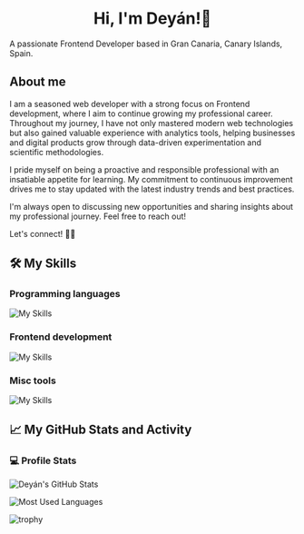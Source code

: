 <h1 align="center">Hi, I'm Deyán!🦇</h1>

A passionate Frontend Developer based in Gran Canaria, Canary Islands, Spain.

## About me

I am a seasoned web developer with a strong focus on Frontend development, where I aim to continue growing my professional career. Throughout my journey, I have not only mastered modern web technologies but also gained valuable experience with analytics tools, helping businesses and digital products grow through data-driven experimentation and scientific methodologies.

I pride myself on being a proactive and responsible professional with an insatiable appetite for learning. My commitment to continuous improvement drives me to stay updated with the latest industry trends and best practices.

I'm always open to discussing new opportunities and sharing insights about my professional journey. Feel free to reach out!

Let's connect! 👋🏽

## 🛠️ My Skills

### Programming languages

![My Skills](https://go-skill-icons.vercel.app/api/icons?i=javascript,typescript)

### Frontend development

![My Skills](https://go-skill-icons.vercel.app/api/icons?i=react,redux,zustand,reactquery,svelte,html,css,sass,tailwindcss,materialui,vite,rollupjs,nodejs,jest,vitest,cypress,playwright,webflow,wordpress)

### Misc tools

![My Skills](https://go-skill-icons.vercel.app/api/icons?i=git,github,githubactions,bitbucket,vscode,figma,jira,notion,miro,slack,teams)

## 📈 My GitHub Stats and Activity

### 💻 Profile Stats

![Deyán's GitHub Stats](https://github-readme-stats.vercel.app/api?username=deyanfgsdev&theme=tokyonight&show_icons=true)

![Most Used Languages](https://github-readme-stats.vercel.app/api/top-langs/?username=deyanfgsdev&layout=compact&theme=algolia)

![trophy](https://github-profile-trophy.vercel.app/?username=deyanfgsdev&theme=onedark)
